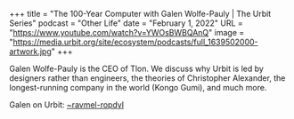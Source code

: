 +++
title = "The 100-Year Computer with Galen Wolfe-Pauly | The Urbit Series"
podcast = "Other Life"
date = "February 1, 2022"
URL = "https://www.youtube.com/watch?v=YWOsBWBQAnQ"
image = "https://media.urbit.org/site/ecosystem/podcasts/full_1639502000-artwork.jpg"
+++

Galen Wolfe-Pauly is the CEO of Tlon. We discuss why Urbit is led by designers rather than engineers, the theories of Christopher Alexander, the longest-running company in the world (Kongo Gumi), and much more.

Galen on Urbit: [~ravmel-ropdyl](/ids/~ravmel-ropdyl)